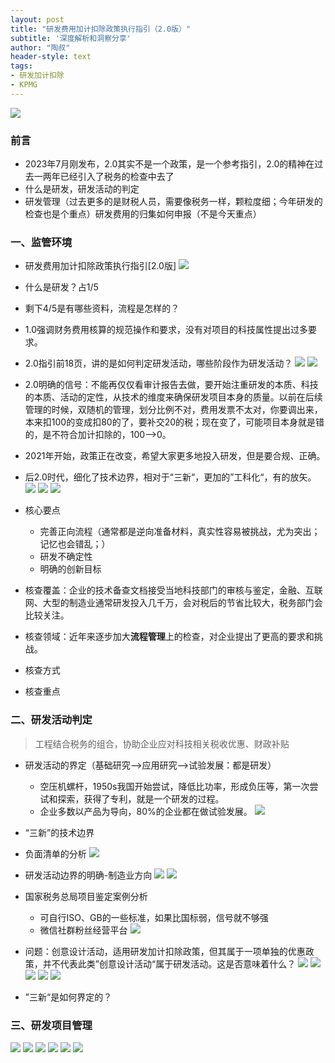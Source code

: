 ```yaml
---
layout: post
title: "研发费用加计扣除政策执行指引（2.0版）"
subtitle: '深度解析和洞察分享'
author: "陶叔"
header-style: text
tags:
- 研发加计扣除
- KPMG
---
```


![](tjj006-1302037511.cos.ap-shanghai.myqcloud.com/2023/10/28/16984875118749.jpg)

### 前言
- 2023年7月刚发布，2.0其实不是一个政策，是一个参考指引，2.0的精神在过去一两年已经引入了税务的检查中去了
- 什么是研发，研发活动的判定
- 研发管理（过去更多的是财税人员，需要像税务一样，颗粒度细；今年研发的检查也是个重点）研发费用的归集如何申报（不是今天重点）

### 一、监管环境
- 研发费用加计扣除政策执行指引[2.0版]
![](tjj006-1302037511.cos.ap-shanghai.myqcloud.com/2023/10/28/16984875458750.jpg)

- 什么是研发？占1/5
- 剩下4/5是有哪些资料，流程是怎样的？
- 1.0强调财务费用核算的规范操作和要求，没有对项目的科技属性提出过多要求。
- 2.0指引前18页，讲的是如何判定研发活动，哪些阶段作为研发活动？
![](tjj006-1302037511.cos.ap-shanghai.myqcloud.com/2023/10/28/16984875587405.jpg)
![](tjj006-1302037511.cos.ap-shanghai.myqcloud.com/2023/10/28/16984875651589.jpg)

- 2.0明确的信号：不能再仅仅看审计报告去做，要开始注重研发的本质、科技的本质、活动的定性，从技术的维度来确保研发项目本身的质量。以前在后续管理的时候，双随机的管理，划分比例不对，费用发票不太对，你要调出来，本来扣100的变成扣80的了，要补交20的税；现在变了，可能项目本身就是错的，是不符合加计扣除的，100-->0。
- 2021年开始，政策正在改变，希望大家更多地投入研发，但是要合规、正确。
- 后2.0时代，细化了技术边界，相对于“三新“，更加的”工科化“，有的放矢。
![](tjj006-1302037511.cos.ap-shanghai.myqcloud.com/2023/10/28/16984875753631.jpg)
![](tjj006-1302037511.cos.ap-shanghai.myqcloud.com/2023/10/28/16984875804869.jpg)
![](tjj006-1302037511.cos.ap-shanghai.myqcloud.com/2023/10/28/16984875925454.jpg)

- 核心要点
    - 完善正向流程（通常都是逆向准备材料，真实性容易被挑战，尤为突出；记忆也会错乱；）
    - 研发不确定性
    - 明确的创新目标
- 核查覆盖：企业的技术备查文档接受当地科技部门的审核与鉴定，金融、互联网、大型的制造业通常研发投入几千万，会对税后的节省比较大，税务部门会比较关注。
- 核查领域：近年来逐步加大**流程管理**上的检查，对企业提出了更高的要求和挑战。
- 核查方式
- 核查重点

### 二、研发活动判定
> 工程结合税务的组合，协助企业应对科技相关税收优惠、财政补贴
- 研发活动的界定（基础研究-->应用研究-->试验发展：都是研发）
    - 空压机螺杆，1950s我国开始尝试，降低比功率，形成负压等，第一次尝试和探索，获得了专利，就是一个研发的过程。
    - 企业多数以产品为导向，80%的企业都在做试验发展。
![](tjj006-1302037511.cos.ap-shanghai.myqcloud.com/2023/10/28/16984876016306.jpg)

- “三新”的技术边界
- 负面清单的分析
![](tjj006-1302037511.cos.ap-shanghai.myqcloud.com/2023/10/28/16984876089305.jpg)

- 研发活动边界的明确-制造业方向
![](tjj006-1302037511.cos.ap-shanghai.myqcloud.com/2023/10/28/16984876171981.jpg)
![](tjj006-1302037511.cos.ap-shanghai.myqcloud.com/2023/10/28/16984876267634.jpg)

- 国家税务总局项目鉴定案例分析
    - 可自行ISO、GB的一些标准，如果比国标弱，信号就不够强
    - 微信社群粉丝经营平台
![](tjj006-1302037511.cos.ap-shanghai.myqcloud.com/2023/10/28/16984876358456.jpg)

- 问题：创意设计活动，适用研发加计扣除政策，但其属于一项单独的优惠政策，并不代表此类”创意设计活动“属于研发活动。这是否意味着什么？
![](tjj006-1302037511.cos.ap-shanghai.myqcloud.com/2023/10/28/16984876458322.jpg)
![](tjj006-1302037511.cos.ap-shanghai.myqcloud.com/2023/10/28/16984876545408.jpg)
![](tjj006-1302037511.cos.ap-shanghai.myqcloud.com/2023/10/28/16984876597789.jpg)
![](tjj006-1302037511.cos.ap-shanghai.myqcloud.com/2023/10/28/16984876726346.jpg)
![](tjj006-1302037511.cos.ap-shanghai.myqcloud.com/2023/10/28/16984876837808.jpg)

- ”三新“是如何界定的？

### 三、研发项目管理
![](tjj006-1302037511.cos.ap-shanghai.myqcloud.com/2023/10/28/16984874248976.jpg)
![](tjj006-1302037511.cos.ap-shanghai.myqcloud.com/2023/10/28/16984874363425.jpg)
![](tjj006-1302037511.cos.ap-shanghai.myqcloud.com/2023/10/28/16984874522149.jpg)
![](tjj006-1302037511.cos.ap-shanghai.myqcloud.com/2023/10/28/16984874726354.jpg)
![](tjj006-1302037511.cos.ap-shanghai.myqcloud.com/2023/10/28/16984874839182.jpg)
![](tjj006-1302037511.cos.ap-shanghai.myqcloud.com/2023/10/28/16984874983428.jpg)



